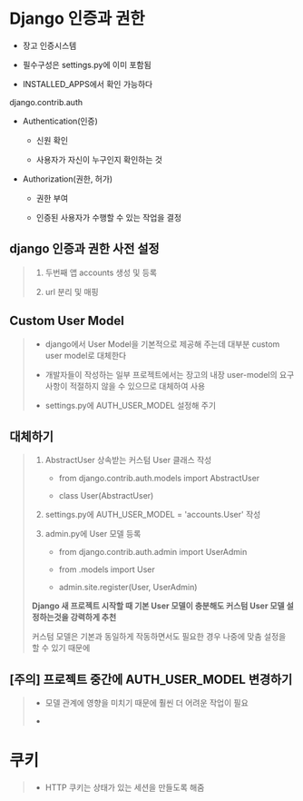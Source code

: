 # Django 인증과 권한

- 장고 인증시스템

- 필수구성은 settings.py에 이미 포함됨

- INSTALLED_APPS에서 확인 가능하다

django.contrib.auth



- Authentication(인증)
  
  - 신원 확인
  
  - 사용자가 자신이 누구인지 확인하는 것

- Authorization(권한, 허가)
  
  - 권한 부여
  
  - 인증된 사용자가 수행할 수 있는 작업을 결정



## django 인증과 권한 사전 설정

> 1. 두번째 앱 accounts 생성 및 등록
> 
> 2. url 분리 및 매핑



## Custom User Model

> - django에서 User Model을 기본적으로 제공해 주는데 대부분 custom user model로 대체한다
> 
> - 개발자들이 작성하는 일부 프로젝트에서는 장고의 내장 user-model의 요구사항이 적절하지 않을 수 있으므로 대체하여 사용
> 
> - settings.py에 AUTH_USER_MODEL 설정해 주기



## 대체하기

> 1. AbstractUser 상속받는 커스텀 User 클래스 작성
>    
>    - from django.contrib.auth.models import AbstractUser
>    
>    - class User(AbstractUser)
> 
> 2.  settings.py에 AUTH_USER_MODEL = 'accounts.User' 작성
> 
> 3. admin.py에 User 모델 등록
>    
>    - from django.contrib.auth.admin import UserAdmin
>    
>    - from .models import User
>    
>    - admin.site.register(User, UserAdmin)
> 
> **Django 새 프로젝트 시작할 때 기본 User 모델이 충분해도 커스텀 User 모델 설정하는것을 강력하게 추천**
> 
> 커스텀 모델은 기본과 동일하게 작동하면서도 필요한 경우 나중에 맞춤 설정을 할 수 있기 때문에



## [주의] 프로젝트 중간에 AUTH_USER_MODEL 변경하기

> - 모델 관계에 영향을 미치기 때문에 훨씬 더 어려운 작업이 필요
> 
> - ~~~ 뭐가 많은데 결론은 중간 변경 권장 X



# 쿠키

> - HTTP 쿠키는 상태가 있는 세션을 만들도록 해줌
